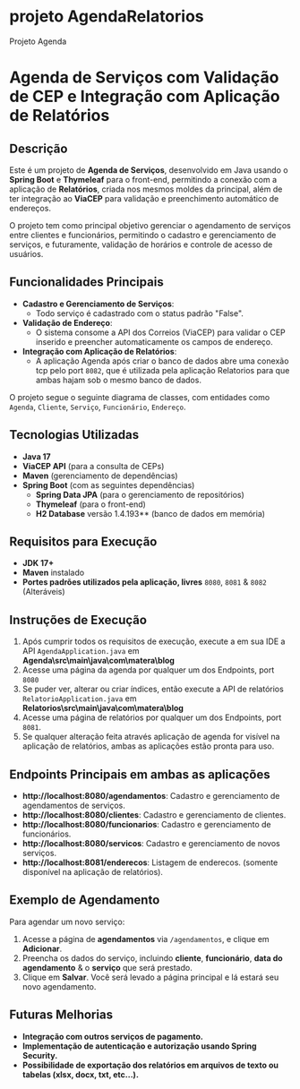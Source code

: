 # projeto AgendaRelatorios
Projeto Agenda

# Agenda de Serviços com Validação de CEP e Integração com Aplicação de Relatórios

## Descrição

Este é um projeto de **Agenda de Serviços**, desenvolvido em Java usando o **Spring Boot** e **Thymeleaf** para o front-end, permitindo a conexão com a aplicação de **Relatórios**, criada nos mesmos moldes da principal, além de ter integração ao **ViaCEP** para validação e preenchimento automático de endereços.

O projeto tem como principal objetivo gerenciar o agendamento de serviços entre clientes e funcionários, permitindo o cadastro e gerenciamento de serviços, e futuramente, validação de horários e controle de acesso de usuários.

## Funcionalidades Principais

- **Cadastro e Gerenciamento de Serviços**:
  - Todo serviço é cadastrado com o status padrão "False".
- **Validação de Endereço**:
    - O sistema consome a API dos Correios (ViaCEP) para validar o CEP inserido e preencher automaticamente os campos de endereço.
- **Integração com Aplicação de Relatórios**:
  - A aplicação Agenda após criar o banco de dados abre uma conexão tcp pelo port `8082`, que é utilizada pela aplicação Relatorios para que ambas hajam sob o mesmo banco de dados.

O projeto segue o seguinte diagrama de classes, com entidades como `Agenda`, `Cliente`, `Serviço`, `Funcionário`, `Endereço`.

## Tecnologias Utilizadas

- **Java 17**
- **ViaCEP API** (para a consulta de CEPs)
- **Maven** (gerenciamento de dependências)
- **Spring Boot** (com as seguintes dependências)
    - **Spring Data JPA** (para o gerenciamento de repositórios)
    - **Thymeleaf** (para o front-end)
    - **H2 Database** versão 1.4.193** (banco de dados em memória)

## Requisitos para Execução

- **JDK 17+**
- **Maven** instalado
- **Portes padrões utilizados pela aplicação, livres** `8080`, `8081` & `8082` (Alteráveis)

## Instruções de Execução

1. Após cumprir todos os requisitos de execução, execute a em sua IDE a API `AgendaApplication.java` em **Agenda\src\main\java\com\matera\blog**
2. Acesse uma página da agenda por qualquer um dos Endpoints, port `8080`
3. Se puder ver, alterar ou criar índices, então execute a API de relatórios `RelatorioApplication.java` em **Relatorios\src\main\java\com\matera\blog**
4. Acesse uma página de relatórios por qualquer um dos Endpoints, port `8081`.
5. Se qualquer alteração feita através aplicação de agenda for visível na aplicação de relatórios, ambas as aplicações estão pronta para uso.

## Endpoints Principais em ambas as aplicações

- **http://localhost:8080/agendamentos**: Cadastro e gerenciamento de agendamentos de serviços.
- **http://localhost:8080/clientes**: Cadastro e gerenciamento de clientes.
- **http://localhost:8080/funcionarios**: Cadastro e gerenciamento de funcionários.
- **http://localhost:8080/servicos**: Cadastro e gerenciamento de novos serviços.
- **http://localhost:8081/enderecos**: Listagem de enderecos. (somente disponível na aplicação de relatórios).

## Exemplo de Agendamento

Para agendar um novo serviço:

1. Acesse a página de **agendamentos** via `/agendamentos`, e clique em **Adicionar**.
2. Preencha os dados do serviço, incluindo **cliente**, **funcionário**, **data do agendamento** & o **serviço** que será prestado.
3. Clique em **Salvar**. Você será levado a página principal e lá estará seu novo agendamento.

## Futuras Melhorias

- **Integração com outros serviços de pagamento.**
- **Implementação de autenticação e autorização usando Spring Security.**
- **Possibilidade de exportação dos relatórios em arquivos de texto ou tabelas (xlsx, docx, txt, etc...).**

